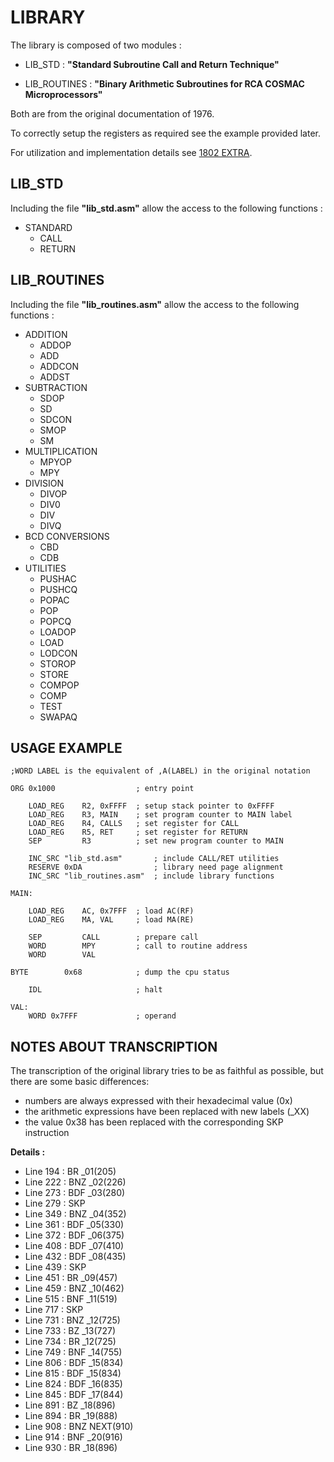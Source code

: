 # LIBRARY

The library is composed of two modules :

- LIB_STD : __"Standard Subroutine Call and Return Technique"__

- LIB_ROUTINES : __"Binary Arithmetic Subroutines for RCA COSMAC Microprocessors"__

Both are from the original documentation of 1976.

To correctly setup the registers as required see the example provided later.

For utilization and implementation details see [1802 EXTRA](1802_EXTRA.PDF).

## LIB_STD

Including the file __"lib_std.asm"__ allow the access to the following functions :

- STANDARD
    - CALL
    - RETURN

## LIB_ROUTINES

Including the file __"lib_routines.asm"__ allow the access to the following functions :

- ADDITION
    - ADDOP
    - ADD
    - ADDCON
    - ADDST
- SUBTRACTION
    - SDOP
    - SD
    - SDCON
    - SMOP
    - SM
- MULTIPLICATION
    - MPYOP
    - MPY
- DIVISION
    - DIVOP
    - DIV0
    - DIV
    - DIVQ
- BCD CONVERSIONS
    - CBD
    - CDB
- UTILITIES
    - PUSHAC
    - PUSHCQ
    - POPAC
    - POP
    - POPCQ
    - LOADOP
    - LOAD
    - LODCON
    - STOROP
    - STORE
    - COMPOP
    - COMP
    - TEST
    - SWAPAQ

## USAGE EXAMPLE

```
;WORD LABEL is the equivalent of ,A(LABEL) in the original notation 

ORG 0x1000                  ; entry point
    
    LOAD_REG    R2, 0xFFFF  ; setup stack pointer to 0xFFFF
    LOAD_REG    R3, MAIN    ; set program counter to MAIN label
    LOAD_REG    R4, CALLS   ; set register for CALL
    LOAD_REG    R5, RET     ; set register for RETURN
    SEP         R3          ; set new program counter to MAIN

    INC_SRC "lib_std.asm"       ; include CALL/RET utilities
    RESERVE 0xDA                ; library need page alignment
    INC_SRC "lib_routines.asm"  ; include library functions

MAIN:

    LOAD_REG    AC, 0x7FFF  ; load AC(RF)
    LOAD_REG    MA, VAL     ; load MA(RE)

    SEP         CALL        ; prepare call
    WORD        MPY         ; call to routine address 
    WORD        VAL

BYTE        0x68            ; dump the cpu status

    IDL                     ; halt

VAL:
    WORD 0x7FFF             ; operand
```

## NOTES ABOUT TRANSCRIPTION

The transcription of the original library tries to be as faithful as possible, but there are some basic differences:

- numbers are always expressed with their hexadecimal value (0x)
- the arithmetic expressions have been replaced with new labels (_XX)
- the value 0x38 has been replaced with the corresponding SKP instruction

__Details :__

- Line 194 : BR  _01(205)
- Line 222 : BNZ _02(226)
- Line 273 : BDF _03(280)
- Line 279 : SKP
- Line 349 : BNZ _04(352)
- Line 361 : BDF _05(330)
- Line 372 : BDF _06(375)
- Line 408 : BDF _07(410)
- Line 432 : BDF _08(435)
- Line 439 : SKP
- Line 451 : BR  _09(457)
- Line 459 : BNZ _10(462)
- Line 515 : BNF _11(519)
- Line 717 : SKP
- Line 731 : BNZ _12(725)
- Line 733 : BZ  _13(727)
- Line 734 : BR  _12(725)
- Line 749 : BNF _14(755)
- Line 806 : BDF _15(834)
- Line 815 : BDF _15(834)
- Line 824 : BDF _16(835)
- Line 845 : BDF _17(844)
- Line 891 : BZ  _18(896)
- Line 894 : BR  _19(888)
- Line 908 : BNZ NEXT(910)
- Line 914 : BNF _20(916)
- Line 930 : BR  _18(896)